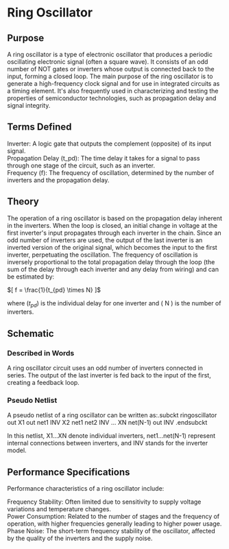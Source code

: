 # Ring Oscillator

## Purpose

A ring oscillator is a type of electronic oscillator that produces a periodic oscillating electronic signal (often a square wave). It consists of an odd number of NOT gates or inverters whose output is connected back to the input, forming a closed loop. The main purpose of the ring oscillator is to generate a high-frequency clock signal and for use in integrated circuits as a timing element. It's also frequently used in characterizing and testing the properties of semiconductor technologies, such as propagation delay and signal integrity.

## Terms Defined

Inverter: A logic gate that outputs the complement (opposite) of its input signal. <br />
Propagation Delay (t_pd): The time delay it takes for a signal to pass through one stage of the circuit, such as an inverter. <br />
Frequency (f): The frequency of oscillation, determined by the number of inverters and the propagation delay.

## Theory

The operation of a ring oscillator is based on the propagation delay inherent in the inverters. When the loop is closed, an initial change in voltage at the first inverter's input propagates through each inverter in the chain. Since an odd number of inverters are used, the output of the last inverter is an inverted version of the original signal, which becomes the input to the first inverter, perpetuating the oscillation. The frequency of oscillation is inversely proportional to the total propagation delay through the loop (the sum of the delay through each inverter and any delay from wiring) and can be estimated by:

$[ f = \frac{1}{t_{pd} \times N} ]$

where $( t_{pd} )$ is the individual delay for one inverter and ( N ) is the number of inverters.

## Schematic

### Described in Words

A ring oscillator circuit uses an odd number of inverters connected in series. The output of the last inverter is fed back to the input of the first, creating a feedback loop.

### Pseudo Netlist

A pseudo netlist of a ring oscillator can be written as:.subckt ringoscillator out X1 out net1 INV X2 net1 net2 INV ... XN net(N-1) out INV .endsubckt

In this netlist, X1...XN denote individual inverters, net1...net(N-1) represent internal connections between inverters, and INV stands for the inverter model.

## Performance Specifications

Performance characteristics of a ring oscillator include:

Frequency Stability: Often limited due to sensitivity to supply voltage variations and temperature changes. <br />
Power Consumption: Related to the number of stages and the frequency of operation, with higher frequencies generally leading to higher power usage. <br />
Phase Noise: The short-term frequency stability of the oscillator, affected by the quality of the inverters and the supply noise.


